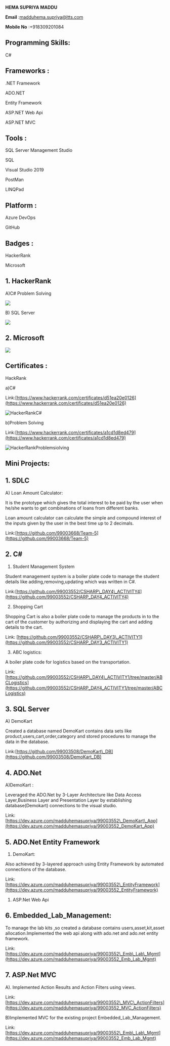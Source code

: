 **HEMA SUPRIYA MADDU**

**Email** :madduhema.supriya@ltts.com

**Mobile No** :+918309201084

## Programming Skills: 

C#

## Frameworks :

.NET Framework

ADO.NET

Entity Framework

ASP.NET Web Api

ASP.NET MVC

## Tools : 

SQL Server Management Studio

SQL

Visual Studio 2019

PostMan

LINQPad

## Platform : 

Azure DevOps

GitHub

## Badges : 

HackerRank

Microsoft

## 1. HackerRank

A)C# Problem Solving 

![](https://github.com/99003552/Profile/blob/main/Badges/ProblemSolving(C%23).PNG?raw=true)

B)  SQL Server

![](https://github.com/99003552/Profile/blob/main/Badges/SQLBadge.PNG?raw=true)

## 2. Microsoft

![](https://github.com/99003552/Profile/blob/main/Badges/Microsoft.PNG?raw=true)


## Certificates : 

HackRank

a)C# 

Link:[https://www.hackerrank.com/certificates/d51ea20e0126](https://www.hackerrank.com/certificates/d51ea20e0126)

![HackerRankC#](https://github.com/99003552/Profile/blob/main/Badges/Certificate(C%23).PNG?raw=true)

b)Problem Solving

Link:[https://www.hackerrank.com/certificates/a1cd1d8ed479](https://www.hackerrank.com/certificates/a1cd1d8ed479)

![HackerRankProblemsiolving](https://github.com/99003552/Profile/blob/main/Badges/ProblemSolving(C%23).PNG?raw=true)

## Mini Projects:

## 1. SDLC

A) Loan Amount Calculator:

It is the prototype which gives the total interest to be paid by the user when he/she wants to get combinations of loans from different banks.

Loan amount calculator can calculate the simple and compound interest of the inputs given by the user in the best time up to 2 decimals.

Link:[https://github.com/99003668/Team-5](https://github.com/99003668/Team-5)

## 2. C#

1. Student Management System

Student management system is a boiler plate code to manage the student details like adding,removing,updating which was written in C#.

Link:[https://github.com/99003552/CSHARP\_DAY4\_ACTIVITY4](https://github.com/99003552/CSHARP_DAY4_ACTIVITY4)

2. Shopping Cart

Shopping Cart is also a boiler plate code to manage the products in to the cart of the customer by authorizing and displaying the cart and adding details to the cart.

Link: [https://github.com/99003552/CSHARP\_DAY3\_ACTIVITY1](https://github.com/99003552/CSHARP_DAY3_ACTIVITY1)

3. ABC logistics:

A boiler plate code for logistics based on the transportation.

Link:[https://github.com/99003552/CSHARP\_DAY4\_ACTIVITY1/tree/master/ABCLogistics](https://github.com/99003552/CSHARP_DAY4_ACTIVITY1/tree/master/ABCLogistics)

## 3. SQL Server

A) DemoKart

Created a database named DemoKart contains data sets like product,users,cart,order,category and stored procedures to manage the data in the database.

Link:[https://github.com/99003508/DemoKart\_DB](https://github.com/99003508/DemoKart_DB)

## 4. ADO.Net

A)DemoKart :

Leveraged the ADO.Net by 3-Layer Architecture like Data Access Layer,Business Layer and Presentation Layer by establishing database(Demokart) connections to the visual studio.

Link:[https://dev.azure.com/madduhemasupriya/99003552\_DemoKart\_App](https://dev.azure.com/madduhemasupriya/99003552_DemoKart_App)

## 5. ADO.Net Entity Framework

1. DemoKart:

Also achieved by 3-layered approach using Entity Framework by automated connections of the database.

Link:[https://dev.azure.com/madduhemasupriya/99003552\_EntityFramework](https://dev.azure.com/madduhemasupriya/99003552_EntityFramework)

1. ASP.Net Web Api

## 6. Embedded\_Lab\_Management:

To manage the lab kits ,so created a database contains users,asset,kit,asset allocation.Implemented the web api along with ado.net and ado.net entity framework.

Link:[https://dev.azure.com/madduhemasupriya/99003552\_Emb\_Lab\_Mgmt](https://dev.azure.com/madduhemasupriya/99003552_Emb_Lab_Mgmt)

## 7. ASP.Net MVC

A). Implemented Action Results and Action Filters using views.

Link:[https://dev.azure.com/madduhemasupriya/99003552\_MVC\_ActionFilters](https://dev.azure.com/madduhemasupriya/99003552_MVC_ActionFilters)

B)Implemented MVC for the existing project Embedded\_Lab\_Management.

Link:[https://dev.azure.com/madduhemasupriya/99003552\_Emb\_Lab\_Mgmt](https://dev.azure.com/madduhemasupriya/99003552_Emb_Lab_Mgmt)
